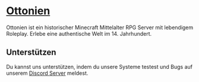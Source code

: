 # [Ottonien](https://ottonien.com/)

Ottonien ist ein historischer Minecraft Mittelalter RPG Server mit lebendigem Roleplay. Erlebe eine authentische Welt im 14. Jahrhundert.

## Unterstützen

Du kannst uns unterstützen, indem du unsere Systeme testest und Bugs auf unserem [Discord Server](https://discord.gg/R8pjRm8ufk) meldest.
